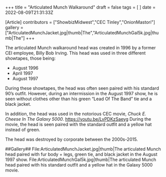 +++
title = "Articulated Munch Walkaround"
draft = false
tags = [ ]
date = 2022-08-09T21:31:33Z

[Article]
contributors = ["ShowbizMidwest","CEC Tinley","OnionMastori"]
gallery = ["ArticulatedMunchJacket.jpg|thumb|The","ArticulatedMunchGal5k.jpg|thumb|The"]
+++

The articulated Munch walkaround head was created in 1996 by a former CEI employee, Billy Bob Irving. This head was used in three different showtapes, those being:

* August 1996
* April 1997
* August 1997

During these showtapes, the head was often seen paired with his standard 90’s outfit. However, during an intermission in the August 1997 show, he is seen without clothes other than his green “Lead Of The Band” tie and a black jacket.

In addition, the head was used in the notorious CEC movie, _Chuck E. Cheese In The Galaxy 5000_.<ref> https://youtu.be/LvPDKzSaeyg</ref> During the movie, the head is seen paired with the standard outfit and a yellow hat instead of green.

The head was destroyed by corporate between the 2000s-2015.


##Gallery##
<gallery>
File:ArticulatedMunchJacket.jpg|thumb|The articulated Munch head paired with fur body + legs, green tie, and black jacket in the August 1997 show.
File:ArticulatedMunchGal5k.jpg|thumb|The articulated Munch head paired with his standard outfit and a yellow hat in the Galaxy 5000 movie.
</gallery>